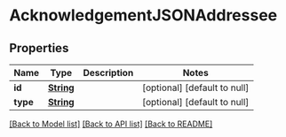 # AcknowledgementJSONAddressee
## Properties

Name | Type | Description | Notes
------------ | ------------- | ------------- | -------------
**id** | [**String**](string.md) |  | [optional] [default to null]
**type** | [**String**](string.md) |  | [optional] [default to null]

[[Back to Model list]](../README.md#documentation-for-models) [[Back to API list]](../README.md#documentation-for-api-endpoints) [[Back to README]](../README.md)

